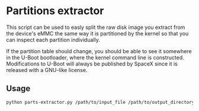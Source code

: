 # Partitions extractor

This script can be used to easly split the raw disk image you extract from the device's eMMC the same way it is partitioned by the kernel so that you can inspect each partition individually.

If the partition table should change, you should be able to see it somewhere in the U-Boot bootloader, where the kernel command line is constructed.
Modifications to U-Boot will always be published by SpaceX since it is released with a GNU-like license.

## Usage

```bash
python parts-extractor.py /path/to/input_file /path/to/output_directory
```